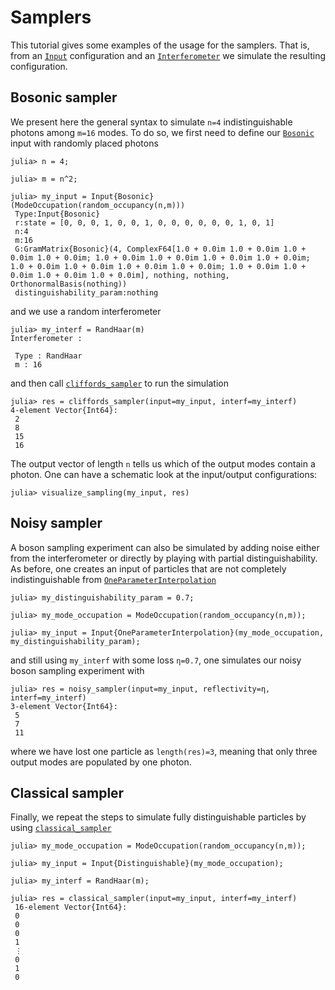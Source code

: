 # Samplers

This tutorial gives some examples of the usage for the samplers. That is, from an
[`Input`](@ref) configuration and an [`Interferometer`](@ref) we simulate the
resulting configuration.

## Bosonic sampler

We present here the general syntax to simulate `n=4` indistinguishable photons among
`m=16` modes. To do so, we first need to define our [`Bosonic`](@ref) input with
randomly placed photons

    julia> n = 4;

    julia> m = n^2;

    julia> my_input = Input{Bosonic}(ModeOccupation(random_occupancy(n,m)))
     Type:Input{Bosonic}
     r:state = [0, 0, 0, 1, 0, 0, 1, 0, 0, 0, 0, 0, 0, 1, 0, 1]
     n:4
     m:16
     G:GramMatrix{Bosonic}(4, ComplexF64[1.0 + 0.0im 1.0 + 0.0im 1.0 + 0.0im 1.0 + 0.0im; 1.0 + 0.0im 1.0 + 0.0im 1.0 + 0.0im 1.0 + 0.0im; 1.0 + 0.0im 1.0 + 0.0im 1.0 + 0.0im 1.0 + 0.0im; 1.0 + 0.0im 1.0 + 0.0im 1.0 + 0.0im 1.0 + 0.0im], nothing, nothing, OrthonormalBasis(nothing))
     distinguishability_param:nothing

and we use a random interferometer

    julia> my_interf = RandHaar(m)
    Interferometer :

     Type : RandHaar
     m : 16

and then call [`cliffords_sampler`](@ref) to run the simulation

    julia> res = cliffords_sampler(input=my_input, interf=my_interf)
    4-element Vector{Int64}:
     2
     8
     15
     16

The output vector of length `n` tells us which of the output modes contain a photon. One can have a schematic look at the input/output configurations:

    julia> visualize_sampling(my_input, res)


## Noisy sampler

A boson sampling experiment can also be simulated by adding noise either from the interferometer or directly by playing with partial distinguishability. As before, one creates an input of particles that are not completely indistinguishable from [`OneParameterInterpolation`](@ref)

    julia> my_distinguishability_param = 0.7;

    julia> my_mode_occupation = ModeOccupation(random_occupancy(n,m));

    julia> my_input = Input{OneParameterInterpolation}(my_mode_occupation, my_distinguishability_param);

and still using `my_interf` with some loss `η=0.7`, one simulates our noisy boson
sampling experiment  with

    julia> res = noisy_sampler(input=my_input, reflectivity=η, interf=my_interf)
    3-element Vector{Int64}:
     5
     7
     11

where we have lost one particle as `length(res)=3`, meaning that only three output modes
are populated by one photon.

## Classical sampler

Finally, we repeat the steps to simulate fully distinguishable particles by using
[`classical_sampler`](@ref)

    julia> my_mode_occupation = ModeOccupation(random_occupancy(n,m));

    julia> my_input = Input{Distinguishable}(my_mode_occupation);

    julia> my_interf = RandHaar(m);

    julia> res = classical_sampler(input=my_input, interf=my_interf)
     16-element Vector{Int64}:
     0
     0
     0
     1
     ⋮
     0
     1
     0
